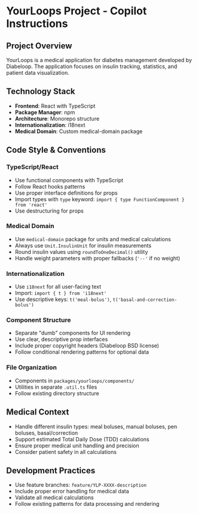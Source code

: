 # YourLoops Project - Copilot Instructions

## Project Overview
YourLoops is a medical application for diabetes management developed by Diabeloop. The application focuses on insulin tracking, statistics, and patient data visualization.

## Technology Stack
- **Frontend**: React with TypeScript
- **Package Manager**: npm
- **Architecture**: Monorepo structure
- **Internationalization**: i18next
- **Medical Domain**: Custom medical-domain package

## Code Style & Conventions

### TypeScript/React
- Use functional components with TypeScript
- Follow React hooks patterns
- Use proper interface definitions for props
- Import types with `type` keyword: `import { type FunctionComponent } from 'react'`
- Use destructuring for props

### Medical Domain
- Use `medical-domain` package for units and medical calculations
- Always use `Unit.InsulinUnit` for insulin measurements
- Round insulin values using `roundToOneDecimal()` utility
- Handle weight parameters with proper fallbacks (`'--'` if no weight)

### Internationalization
- Use `i18next` for all user-facing text
- Import: `import { t } from 'i18next'`
- Use descriptive keys: `t('meal-bolus')`, `t('basal-and-correction-bolus')`

### Component Structure
- Separate "dumb" components for UI rendering
- Use clear, descriptive prop interfaces
- Include proper copyright headers (Diabeloop BSD license)
- Follow conditional rendering patterns for optional data

### File Organization
- Components in `packages/yourloops/components/`
- Utilities in separate `.util.ts` files
- Follow existing directory structure

## Medical Context
- Handle different insulin types: meal boluses, manual boluses, pen boluses, basal/correction
- Support estimated Total Daily Dose (TDD) calculations
- Ensure proper medical unit handling and precision
- Consider patient safety in all calculations

## Development Practices
- Use feature branches: `feature/YLP-XXXX-description`
- Include proper error handling for medical data
- Validate all medical calculations
- Follow existing patterns for data processing and rendering
